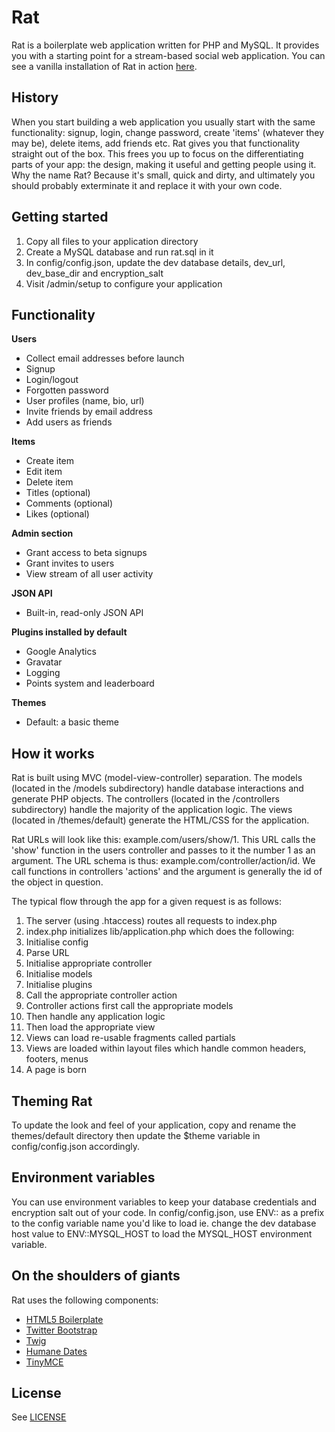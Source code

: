 Rat
===

Rat is a boilerplate web application written for PHP and MySQL. It provides you with a starting point for a stream-based social web application. You can see a vanilla installation of Rat in action [here](http://pleasebuildthis.com/).

History
-------

When you start building a web application you usually start with the same functionality: signup, login, change password, create 'items' (whatever they may be), delete items, add friends etc. Rat gives you that functionality straight out of the box. This frees you up to focus on the differentiating parts of your app: the design, making it useful and getting people using it. Why the name Rat? Because it's small, quick and dirty, and ultimately you should probably exterminate it and replace it with your own code.

Getting started
---------------

1. Copy all files to your application directory
2. Create a MySQL database and run rat.sql in it
3. In config/config.json, update the dev database details, dev_url, dev_base_dir and encryption_salt
4. Visit /admin/setup to configure your application

Functionality
-------------

**Users**

- Collect email addresses before launch
- Signup
- Login/logout
- Forgotten password
- User profiles (name, bio, url)
- Invite friends by email address
- Add users as friends

**Items**

- Create item
- Edit item
- Delete item
- Titles (optional)
- Comments (optional)
- Likes (optional)

**Admin section**

- Grant access to beta signups
- Grant invites to users
- View stream of all user activity

**JSON API**

- Built-in, read-only JSON API

**Plugins installed by default**

- Google Analytics
- Gravatar
- Logging
- Points system and leaderboard

**Themes**

- Default: a basic theme

How it works
------------

Rat is built using MVC (model-view-controller) separation. The models (located in the /models subdirectory) handle database interactions and generate PHP objects. The controllers (located in the /controllers subdirectory) handle the majority of the application logic. The views (located in /themes/default) generate the HTML/CSS for the application.

Rat URLs will look like this: example.com/users/show/1. This URL calls the 'show' function in the users controller and passes to it the number 1 as an argument. The URL schema is thus: example.com/controller/action/id. We call functions in controllers 'actions' and the argument is generally the id of the object in question.

The typical flow through the app for a given request is as follows:

1. The server (using .htaccess) routes all requests to index.php
2. index.php initializes lib/application.php which does the following:
3. Initialise config
4. Parse URL
5. Initialise appropriate controller
6. Initialise models
7. Initialise plugins
8. Call the appropriate controller action
9. Controller actions first call the appropriate models
10. Then handle any application logic
11. Then load the appropriate view
12. Views can load re-usable fragments called partials
13. Views are loaded within layout files which handle common headers, footers, menus
14. A page is born

Theming Rat
-----------

To update the look and feel of your application, copy and rename the themes/default directory then update the $theme variable in config/config.json accordingly.

Environment variables
---------------------

You can use environment variables to keep your database credentials and encryption salt out of your code. In config/config.json, use ENV:: as a prefix to the config variable name you'd like to load ie. change the dev database host value to ENV::MYSQL_HOST to load the MYSQL_HOST environment variable.

On the shoulders of giants
--------------------------

Rat uses the following components:

- [HTML5 Boilerplate](http://html5boilerplate.com/)
- [Twitter Bootstrap](http://twitter.github.com/bootstrap/)
- [Twig](http://twig.sensiolabs.org)
- [Humane Dates](https://github.com/zachleat/Humane-Dates)
- [TinyMCE](http://www.tinymce.com/)

License
-------

See [LICENSE](https://github.com/DHS/rat-private/blob/master/LICENSE)
